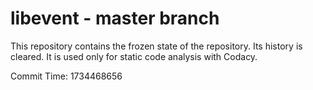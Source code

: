 # libevent - master branch

This repository contains the frozen state of the repository.
Its history is cleared. It is used only for static code
analysis with Codacy.

Commit Time: 1734468656
